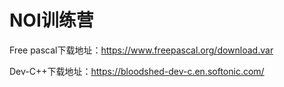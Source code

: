 ﻿# NOI训练营

Free pascal下载地址：https://www.freepascal.org/download.var

Dev-C++下载地址：https://bloodshed-dev-c.en.softonic.com/




